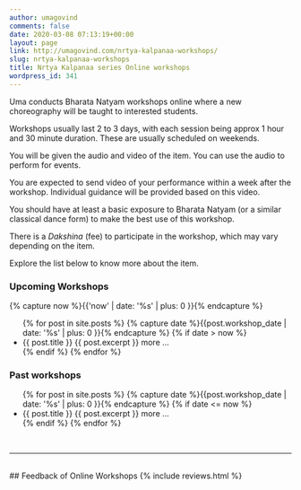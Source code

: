 ```yaml
---
author: umagovind
comments: false
date: 2020-03-08 07:13:19+00:00
layout: page
link: http://umagovind.com/nrtya-kalpanaa-workshops/
slug: nrtya-kalpanaa-workshops
title: Nrtya Kalpanaa series Online workshops
wordpress_id: 341
---
```



Uma conducts Bharata Natyam workshops online where a new choreography will be taught to interested students.   

Workshops usually last 2 to 3 days, with each session being approx 1 hour and 30 minute duration. These are usually scheduled on weekends.

You will be given the audio and video of the item. You can use the audio to perform for events.  

You are expected to send video of your performance within a week after the workshop. Individual guidance will be provided based on this video.

You should have at least a basic exposure to Bharata Natyam (or a similar classical dance form) to make the best use of this workshop.  

There is a _Dakshina_ (fee) to participate in the workshop, which may vary depending on the item.

Explore the list below to know more about the item.

### Upcoming Workshops

{% capture now %}{{'now' | date: '%s' | plus: 0 }}{% endcapture %}
<ul>
{% for post in site.posts %}
  {% capture date %}{{post.workshop_date | date: '%s' | plus: 0 }}{% endcapture %}
  {% if date > now %}
  <li class="workshop excerpt" onclick="location.href='{{ post.url }}'" >
    <span class="workshop-title">{{ post.title }}</span>
    {{ post.excerpt }} more ...
  </li>
  {% endif %}
{% endfor %}
</ul>

### Past workshops
<ul>
{% for post in site.posts %}
  {% capture date %}{{post.workshop_date | date: '%s' | plus: 0 }}{% endcapture %}
  {% if date <= now %}
  <li class="workshop excerpt" onclick="location.href='{{ post.url }}'" >
    <span class="workshop-title">{{ post.title }}</span>
    {{ post.excerpt }} more ...
  </li>
  {% endif %}
{% endfor %}
</ul>

<br/>

---

<br/>
## Feedback of Online Workshops
{% include reviews.html %}

